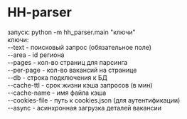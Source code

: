 # HH-parser

запуск: python -m hh_parser.main "ключи"<br>
ключи:<br> 
--text - поисковый запрос (обязательное поле)<br>
--area - id региона <br>
--pages - кол-во страниц для парсинга <br>
--per-page - кол-во вакансий на странице <br>
--db - строка подключения к БД <br>
--cache-ttl - срок жизни кэша запросов (в мин) <br>
--cache-name - имя файла кэша <br>
--cookies-file - путь к cookies.json (для аутентификации) <br>
--async - асинхронная загрузка деталей вакансии
